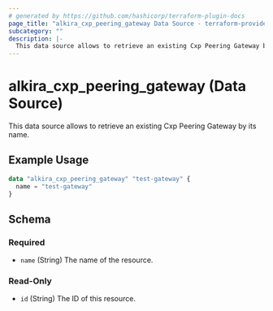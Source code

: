 ```yaml
---
# generated by https://github.com/hashicorp/terraform-plugin-docs
page_title: "alkira_cxp_peering_gateway Data Source - terraform-provider-alkira"
subcategory: ""
description: |-
  This data source allows to retrieve an existing Cxp Peering Gateway by its name.
---
```


# alkira_cxp_peering_gateway (Data Source)

This data source allows to retrieve an existing Cxp Peering Gateway by its name.

## Example Usage

```terraform
data "alkira_cxp_peering_gateway" "test-gateway" {
  name = "test-gateway"
}
```

<!-- schema generated by tfplugindocs -->
## Schema

### Required

- `name` (String) The name of the resource.

### Read-Only

- `id` (String) The ID of this resource.
